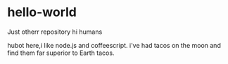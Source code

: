 # hello-world
Just otherr repository
hi humans


hubot here,i like node.js and coffeescript.
i've had tacos on the moon and find them far superior to Earth tacos.

